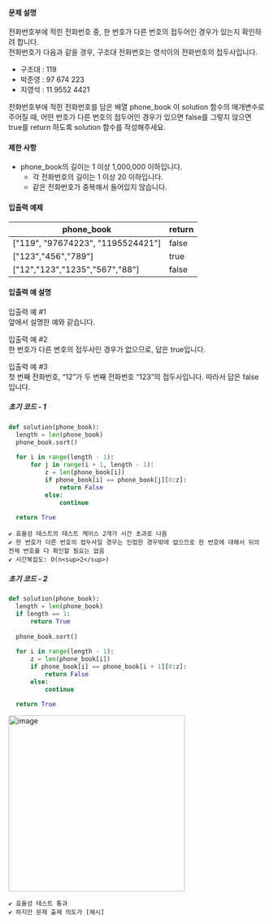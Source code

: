 #### 문제 설명

전화번호부에 적힌 전화번호 중, 한 번호가 다른 번호의 접두어인 경우가 있는지 확인하려 합니다.  
전화번호가 다음과 같을 경우, 구조대 전화번호는 영석이의 전화번호의 접두사입니다.

- 구조대 : 119
- 박준영 : 97 674 223
- 지영석 : 11 9552 4421

전화번호부에 적힌 전화번호를 담은 배열 phone_book 이 solution 함수의 매개변수로 주어질 때, 어떤 번호가 다른 번호의 접두어인 경우가 있으면 false를 그렇지 않으면 true를 return 하도록 solution 함수를 작성해주세요.

#### 제한 사항
- phone_book의 길이는 1 이상 1,000,000 이하입니다.
    - 각 전화번호의 길이는 1 이상 20 이하입니다.
    - 같은 전화번호가 중복해서 들어있지 않습니다.
#### 입출력 예제
|phone_book|return|
|---|---|
|["119", "97674223", "1195524421"]|false|
|["123","456","789"]|true|
|["12","123","1235","567","88"]|false|

#### 입출력 예 설명
입출력 예 #1  
앞에서 설명한 예와 같습니다.

입출력 예 #2  
한 번호가 다른 번호의 접두사인 경우가 없으므로, 답은 true입니다.

입출력 예 #3  
첫 번째 전화번호, “12”가 두 번째 전화번호 “123”의 접두사입니다. 따라서 답은 false입니다.

##### 초기 코드 - 1
  ```python
def solution(phone_book):
    length = len(phone_book)
    phone_book.sort()
    
    for i in range(length - 1):
        for j in range(i + 1, length - 1):
            z = len(phone_book[i])
            if phone_book[i] == phone_book[j][0:z]:
                return False
            else:
                continue
                
    return True
  ```
    ✔️ 효율성 테스트의 테스트 케이스 2개가 시간 초과로 나옴
    ✔️ 한 번호가 다른 번호의 접두사일 경우는 인접한 경우밖에 없으므로 한 번호에 대해서 뒤의 전체 번호를 다 확인할 필요는 없음
    ✔️ 시간복잡도: O(n<sup>2</sup>)

##### 초기 코드 - 2
  ```python
def solution(phone_book):
    length = len(phone_book)
    if length == 1:
        return True
    
    phone_book.sort()
    
    for i in range(length - 1):
        z = len(phone_book[i])
        if phone_book[i] == phone_book[i + 1][0:z]:
            return False
        else:
            continue
                
    return True
  ``` 
  <img width="347" alt="image" src="https://github.com/user-attachments/assets/4ed8dad4-7f93-49a8-ad5d-572723a81eec" />  
    
    ✔️ 효율성 테스트 통과 
    ✔️ 하지만 문제 출제 의도가 [해시] 
